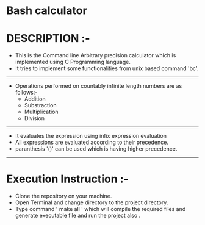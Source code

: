 
# Bash calculator

# DESCRIPTION :-
- This is the Command line Arbitrary precision calculator which is implemented using C Programming language.
- It tries to implement some functionalities from unix based command 'bc'.

-------

- Operations performed on countably infinite length numbers are as follows:-
    - Addition
    - Substraction
    - Multiplication
    - Division

-------
- It evaluates the expression using infix expression evaluation
- All expressions are evaluated according to their precedence.
- paranthesis '()' can be used which is having higher precedence.
-----------
# Execution Instruction :-
- Clone the repository on your machine.
- Open Terminal and change directory to the project directory.
- Type command ' make all ' which will compile the required files and generate executable file and run the project also .
